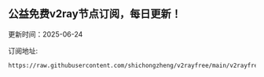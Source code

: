 ## 公益免费v2ray节点订阅，每日更新！
更新时间：2025-06-24

订阅地址:
```
https://raw.githubusercontent.com/shichongzheng/v2rayfree/main/v2rayfree
```
